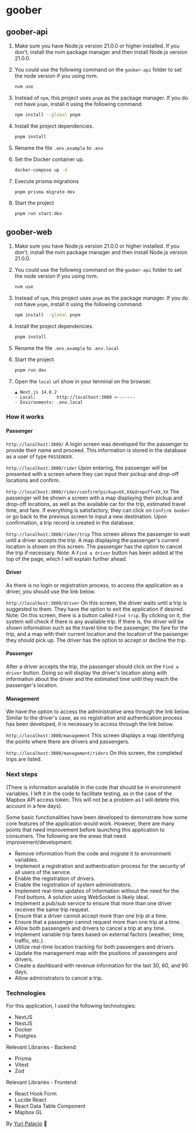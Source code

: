 # goober

## goober-api
1. Make sure you have Node.js version 21.0.0 or higher installed. If you don't, install the nvm package manager and then install Node.js version 21.0.0.

2. You could use the following command on the `goober-api` folder to set the node version if you using nvm.
    ```bash
    nvm use
    ```
3. Instead of `npm`, this project uses `pnpm` as the package manager. If you do not have `pnpm`, install it using the following command:
    ```bash
    npm install --global pnpm
    ```
4. Install the project dependencies.
    ```bash
    pnpm install
    ```
5. Rename the file `.env.example` to `.env`
6. Set the Docker container up.
    ```bash
    docker-compose up -d
    ```
7. Execute prisma migrations
    ```bash
    pnpm prisma migrate dev
    ```
8. Start the project
    ```bash
    pnpm run start:dev
    ```

## goober-web
1. Make sure you have Node.js version 21.0.0 or higher installed. If you don't, install the nvm package manager and then install Node.js version 21.0.0.

2. You could use the following command on the `goober-api` folder to set the node version if you using nvm.
    ```bash
    nvm use
    ```
3. Instead of `npm`, this project uses `pnpm` as the package manager. If you do not have `pnpm`, install it using the following command:
    ```bash
    npm install --global pnpm
    ```
4. Install the project dependencies.
    ```bash
    pnpm install
    ```
5. Rename the file `.env.example` to `.env.local`
6. Start the project
    ```bash
    pnpm run dev
    ```
7. Open the `local` url show in your terminal on the browser.
    ```base
    ▲ Next.js 14.0.2
    - Local:        http://localhost:3000 <-------
    - Environments: .env.local
    ```

### How it works

#### Passenger
`http://localhost:3000/`
A login screen was developed for the passenger to provide their name and proceed. This information is stored in the database as a user of type `PASSENGER`.

`http://localhost:3000/rider`
Upon entering, the passenger will be presented with a screen where they can input their pickup and drop-off locations and confirm.

`http://localhost:3000/rider/confirm?pickup=XX,XX&dropoff=XX,XX`
The passenger will be shown a screen with a map displaying their pickup and drop-off locations, as well as the available car for the trip, estimated travel time, and fare. If everything is satisfactory, they can click on `Confirm Goober` or go back to the previous screen to input a new destination. Upon confirmation, a trip record is created in the database.

`http://localhost:3000/rider/trip`
This screen allows the passenger to wait until a driver accepts the trip. A map displaying the passenger's current location is shown on this screen. The passenger has the option to cancel the trip if necessary.
Note: A `Find a driver` button has been added at the top of the page, which I will explain further ahead.

#### Driver
As there is no login or registration process, to access the application as a driver, you should use the link below.

`http://localhost:3000/driver`
On this screen, the driver waits until a trip is suggested to them. They have the option to exit the application if desired.
Note: On this screen, there is a button called `Find trip`. By clicking on it, the system will check if there is any available trip. If there is, the driver will be shown information such as the travel time to the passenger, the fare for the trip, and a map with their current location and the location of the passenger they should pick up. The driver has the option to accept or decline the trip.

#### Passenger
After a driver accepts the trip, the passenger should click on the `Find a driver` button.
Doing so will display the driver's location along with information about the driver and the estimated time until they reach the passenger's location.

#### Management
We have the option to access the administrative area through the link below. Similar to the driver's case, as no registration and authentication process has been developed, it is necessary to access through the link below.

`http://localhost:3000/management`
This screen displays a map identifying the points where there are drivers and passengers.

`http://localhost:3000/management/riders`
On this screen, the completed trips are listed.

### Next steps
(There is information available in the code that should be in environment variables. I left it in the code to facilitate testing, as in the case of the Mapbox API access token. This will not be a problem as I will delete this account in a few days).

Some basic functionalities have been developed to demonstrate how some core features of the application would work. However, there are many points that need improvement before launching this application to consumers.
The following are the areas that need improvement/development:
- Remove information from the code and migrate it to environment variables.
- Implement a registration and authentication process for the security of all users of the service.
- Enable the registration of drivers.
- Enable the registration of system administrators.
- Implement real-time updates of information without the need for the Find buttons. A solution using WebSocket is likely ideal.
- Implement a pub/sub service to ensure that more than one driver receives the same trip request.
- Ensure that a driver cannot accept more than one trip at a time.
- Ensure that a passenger cannot request more than one trip at a time.
- Allow both passengers and drivers to cancel a trip at any time.
- Implement variable trip fares based on external factors (weather, time, traffic, etc.).
- Utilize real-time location tracking for both passengers and drivers.
- Update the management map with the positions of passengers and drivers.
- Create a dashboard with revenue information for the last 30, 60, and 90 days.
- Allow administrators to cancel a trip.

### Technologies
For this application, I used the following technologies:
- NextJS
- NestJS
- Docker
- Postgres

Relevant Libraries - Backend:
- Prisma
- Vitest
- Zod

Relevant Libraries - Frontend:
- React Hook Form
- Lucide React
- React Data Table Component
- Mapbox GL

By [Yuri Palacio](https://www.linkedin.com/in/yuri-palacio/) :wave: